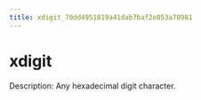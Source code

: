 ```yaml
---
title: xdigit_70dd4951819a41dab7baf2e053a70981
---
```


# xdigit

Description: Any hexadecimal digit character.